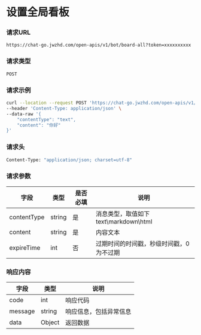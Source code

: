# 设置全局看板

### 请求URL

`https://chat-go.jwzhd.com/open-apis/v1/bot/board-all?token=xxxxxxxxxx`

### 请求类型

`POST`

### 请求示例

```bash
curl --location --request POST 'https://chat-go.jwzhd.com/open-apis/v1/bot/board-all?token=xxxxxxxxxx' \
--header 'Content-Type: application/json' \
--data-raw '{
    "contentType": "text",
    "content": "你好"
}'
```

### 请求头

```bash
Content-Type: "application/json; charset=utf-8"
```

### 请求参数


| 字段        | 类型   | 是否必填 | 说明                                        |
| ----------- | ------ | -------- | ------------------------------------------- |
| contentType | string | 是       | 消息类型，取值如下<br/>text\\markdown\\html |
| content     | string | 是       | 内容文本                                    |
| expireTime  | int    | 否       | 过期时间的时间戳，秒级时间戳，0 为不过期    |

### 响应内容


| 字段    | 类型   | 说明                   |
| ------- | ------ | ---------------------- |
| code    | int    | 响应代码               |
| message | string | 响应信息，包括异常信息 |
| data    | Object | 返回数据               |
